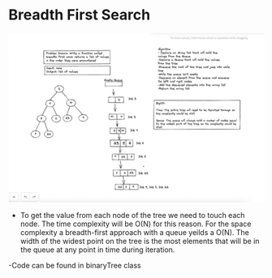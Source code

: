 # Breadth First Search
![image](./Breadth.png)

- To get the value from each node of the tree we need to touch each node. The time complexity will be O(N) for this reason.
For the space complexity a breadth-first approach with a queue yeilds a O(N). The width of the widest point on the tree is the 
most elements that will be in the queue at any point in time during iteration.

-Code can be found in binaryTree class
